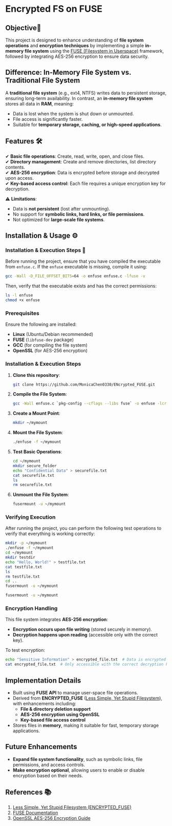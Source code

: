 # Encrypted FS on FUSE

## Objective🔐

This project is designed to enhance understanding of **file system operations** and **encryption techniques** by implementing a simple **in-memory file system** using the [FUSE (Filesystem in Userspace)](https://github.com/libfuse/libfuse) framework, followed by integrating AES-256 encryption to ensure data security.

## Difference: In-Memory File System vs. Traditional File System

A **traditional file system** (e.g., ext4, NTFS) writes data to persistent storage, ensuring long-term availability. In contrast, an **in-memory file system** stores all data in **RAM**, meaning:

- Data is lost when the system is shut down or unmounted.
- File access is significantly faster.
- Suitable for **temporary storage, caching, or high-speed applications**.

## Features 🛠️

✔ **Basic file operations**: Create, read, write, open, and close files.\
✔ **Directory management**: Create and remove directories, list directory contents.\
✔ **AES-256 encryption**: Data is encrypted before storage and decrypted upon access.\
✔ **Key-based access control**: Each file requires a unique encryption key for decryption.

⚠ **Limitations**:

- Data is **not persistent** (lost after unmounting).
- No support for **symbolic links, hard links, or file permissions**.
- Not optimized for **large-scale file systems**.

## Installation & Usage ⚙️

### Installation & Execution Steps 🚀

Before running the project, ensure that you have compiled the executable from `enfuse.c`. If the `enfuse` executable is missing, compile it using:

```sh
gcc -Wall -D_FILE_OFFSET_BITS=64 -o enfuse enfuse.c -lfuse -v
```

Then, verify that the executable exists and has the correct permissions:

```sh
ls -l enfuse
chmod +x enfuse
```

### Prerequisites

Ensure the following are installed:

- **Linux** (Ubuntu/Debian recommended)
- **FUSE** (`libfuse-dev` package)
- **GCC** (for compiling the file system)
- **OpenSSL** (for AES-256 encryption)

### Installation & Execution Steps

1. **Clone this repository**:
   ```sh
   git clone https://github.com/MonicaChen0330/ENcrypted_FUSE.git
   ```
2. **Compile the File System**:
   ```sh
   gcc -Wall enfuse.c `pkg-config --cflags --libs fuse` -o enfuse -lcrypto
   ```
3. **Create a Mount Point**:
   ```sh
   mkdir ~/mymount
   ```
4. **Mount the File System**:
   ```sh
   ./enfuse -f ~/mymount
   ```
5. **Test Basic Operations**:
   ```sh
   cd ~/mymount
   mkdir secure_folder
   echo "Confidential Data" > securefile.txt
   cat securefile.txt
   ls
   rm securefile.txt
   ```
6. **Unmount the File System**:
   ```sh
   fusermount -u ~/mymount
   ```

### Verifying Execution

After running the project, you can perform the following test operations to verify that everything is working correctly:

```sh
mkdir -p ~/mymount
./enfuse -f ~/mymount
cd ~/mymount
mkdir testdir
echo "Hello, World!" > testfile.txt
cat testfile.txt
ls
rm testfile.txt
cd ..
fusermount -u ~/mymount
```

```sh
fusermount -u ~/mymount
```

### Encryption Handling

This file system integrates **AES-256 encryption**:

- **Encryption occurs upon file writing** (stored securely in memory).
- **Decryption happens upon reading** (accessible only with the correct key).

To test encryption:

```sh
echo "Sensitive Information" > encrypted_file.txt  # Data is encrypted before storage
cat encrypted_file.txt  # Only accessible with the correct decryption key
```

## Implementation Details 

- Built using **FUSE API** to manage user-space file operations.
- Derived from **ENCRYPTED\_FUSE** ([Less Simple, Yet Stupid Filesystem](https://github.com/MaaSTaaR/ENCRYPTED_FUSE)), with enhancements including:
  - **File & directory deletion support**
  - **AES-256 encryption using OpenSSL**
  - **Key-based file access control**
- Stores files in **memory**, making it suitable for fast, temporary storage applications.

## Future Enhancements 

- **Expand file system functionality**, such as symbolic links, file permissions, and access controls.
- **Make encryption optional**, allowing users to enable or disable encryption based on their needs.

## References 📚

1. [Less Simple, Yet Stupid Filesystem (ENCRYPTED\_FUSE)](https://github.com/MaaSTaaR/ENCRYPTED_FUSE)
2. [FUSE Documentation](https://github.com/libfuse/libfuse)
3. [OpenSSL AES-256 Encryption Guide](https://www.openssl.org/docs/man3.0/man7/EVP_EncryptInit.html)